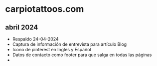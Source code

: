 # carpiotattoos.com

## abril 2024

* Respaldo 24-04-2024
* Captura de información de entrevista para artículo Blog
* Icono de pinterest en Ingles y Español
* Datos de contacto como footer para que salga en todas las páginas
* 

